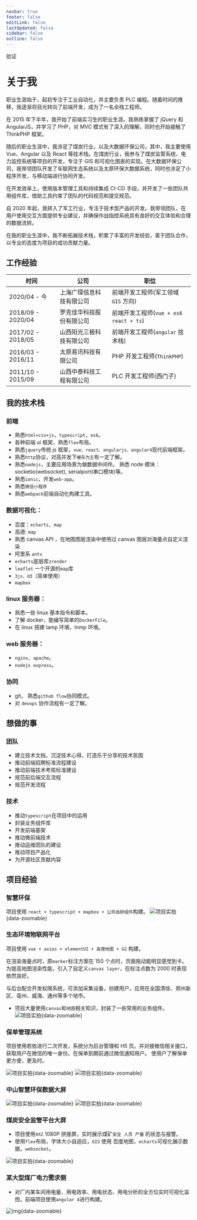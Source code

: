 ```yaml
---
navbar: true
footer: false
editLink: false
lastUpdated: false
sidebar: false
outline: false
---
```


<script setup>
  import {ref} from 'vue'
  import { theme,message} from 'ant-design-vue';
  import {useData} from 'vitepress'
  import {getUrl} from '/utils'
  const a = ref(true)
  const formState = ref({code: ''})
  const handleSubmit = ()=>{
    fetch(getUrl('/auth/validate-code?code=')+ formState.value.code).then(res=>res.json()).then(res=>{
      if(res.data) {
        message.success('验证成功');
        a.value = false
      } else {
        message.error('验证失败');
      }
    })
  }
  const {isDark} = useData() 
</script>

<ClientOnly>
<div v-if="a">
  <a-config-provider
    :theme="{
      algorithm:isDark ? theme.darkAlgorithm: theme.defaultAlgorithm,
    }"
  >
    <a-space size="middle" direction="vertical" >
      <a-alert message="个人介绍涉及隐私，请联系博主取邀请码，多谢 	😁" type="info" />
      <a-form :model="formState" >
        <a-form-item label="邀请码">
          <a-input v-model:value="formState.code" />
        </a-form-item>
        <a-form-item :wrapper-col="{ span: 24 }" style="text-align:right">
          <a-button type="primary" size="small" @click="handleSubmit">验证</a-button>
        </a-form-item>
      </a-form>
    </a-space>
  </a-config-provider>

</div>

<div v-else>

# 关于我

职业生涯始于，起初专注于工业自动化，并主要负责 PLC 编程。随着时间的推移，我逐渐将目光转向了前端开发，成为了一名全栈工程师。

在 2015 年下半年，我开始了前端实习生的职业生涯。我熟练掌握了 jQuery 和 AngularJS，并学习了 PHP，对 MVC 模式有了深入的理解，同时也开始接触了 ThinkPHP 框架。

随后的职业生涯中，我涉足了煤炭行业，以及大数据环保公司，其中，我主要使用 Vue、Angular 以及 React 等技术栈。在煤炭行业，我参与了煤炭监管系统、电力监控系统等项目的开发，专注于 GIS 和可视化图表的实现。在大数据环保公司，我带领团队开发了车联网生态系统以及太原环保大数据系统，同时也涉足了小程序开发，与移动端进行协同开发。

在开发效率上，使用版本管理工具和持续集成 CI-CD 手段，并开发了一些团队共用组件库，借助工具约束了团队的代码规范和提交规范。

自 2020 年起，我转入了军工行业，专注于技术型产品的开发。我带领团队，在用户使用交互方面提供专业建议，并确保作战指控系统具有良好的交互体验和合理的数据流转。

在我的职业生涯中，我不断拓展技术栈，积累了丰富的开发经验，善于团队合作，以专业的态度为项目的成功贡献力量。

## 工作经验

| 时间              | 公司                     | 职位                                     |
| ----------------- | ------------------------ | ---------------------------------------- |
| 2020/04 - 今      | 上海广琛信息科技有限公司 | 前端开发工程师(军工领域 `GIS` 方向)      |
| 2018/09 - 2020/04 | 罗克佳华科技股份有限公司 | 前端开发工程师(`vue + es6` `react + ts`) |
| 2017/02 - 2018/05 | 山西阳光三极科技有限公司 | 前端开发工程师(`angular` 技术栈)         |
| 2016/03 - 2016/11 | 太原易讯科技有限公司     | PHP 开发工程师(`ThinkPHP`)               |
| 2011/10 - 2015/09 | 山西中泰科技工程有限公司 | PLC 开发工程师(西门子)                   |

## 我的技术栈

### 前端

- 熟悉`html+css+js`，`typescript`，`es6`。
- 各种前端 ui 框架，熟悉`flex`布局。
- 熟悉`jquery`传统 js 框架，`vue、react、angularjs、angular4`现代前端框架。
- 熟悉`http`协议，对高并发下`缓存为王`有一定了解。
- 熟悉`nodejs`，主要应用场景为做数据中间件。 熟悉 node 模块：socketio(websocket), serialport(串口模块)等。
- 熟悉`ionic`，开发`web-app`。
- 熟悉`微信小程序`
- 熟悉`webpack`前端自动化构建工具。

### 数据可视化：

- 百度：`echarts, map`
- 高德: `map`
- 熟悉 canvas API ，在地图图层渲染中使用过 canvas 图层对海量点自定义渲染
- 阿里系 `antv`
- `echarts`底层库`zrender`
- `leaflet` 一个开源的`map`库
- `3js、d3`（简单使用）
- `mapbox`

### linux 服务器：

- 熟悉一些 linux 基本指令和脚本。
- 了解 docker，能编写简单的`DockerFile`。
- 在 linux 搭建 lamp 环境，lnmp 环境。

### web 服务器：

- `nginx, apache`。
- `nodejs express`。

### 协同

- git， 熟悉`github flow`协同模式。
- 对 `devops` 协作流程有一定了解。

## 想做的事

### 团队

- 建立技术文档，沉淀技术心得，打造乐于分享的技术氛围
- 推动前端招聘标准流程建设
- 推动前端技术考核标准建设
- 规范前后端交互流程
- 规范开发流程

### 技术

- 推动`typescript`在项目中的运用
- 封装业务组件库
- 开发前端基架
- 推动微前端技术
- 推动运维团队的建设
- 推动项目产品化
- 为开源社区贡献内容

## 项目经验

### 智慧环保

项目使用 `react + typescript + mapbox + 公司自研组件`构建。
![项目实拍](https://bucket.edgexie.top/for-work/sentry.jpg){data-zoomable}

### 生态环境物联网平台

项目使用 `vue + axios + elementUI + 高德地图 + G2` 构建。

在渲染海量点时，原`marker`标注方案在 150 个点时，页面拖动能明显感觉到卡。为提高地图渲染性能，引入了自定义`canvas layer`，在标注点数为 2000 时表现依然良好。

与后台配合开发权限系统，可添加采集设备，创建用户。应用在全国清徐、郑州新区、亳州、威海、通州等多个地市。

- 项目大量使用`canvas`和`地图`相关知识，封装了一些常用的业务组件。
  ![项目实拍](https://bucket.edgexie.top/for-work/rk-che.jpg){data-zoomable}

### 保单管理系统

项目使用若依进行二次开发，系统分为后台管理和 H5 页。并对接微信相关接口，获取用户在微信的唯一身份。在保单到期前通过微信通知用户。
使用户了解保单更方便，更及时。

![项目实拍](https://bucket.edgexie.top/for-work/warranty.png){data-zoomable}
![项目实拍](https://bucket.edgexie.top/for-work/warranty-h5.png){data-zoomable}

### 中山智慧环保数据大屏

![项目实拍](https://bucket.edgexie.top/for-work/zhong-shan-onemap-v1.0.0.jpg){data-zoomable}
![项目实拍](https://bucket.edgexie.top/for-work/zhongshan.jpg){data-zoomable}

### 煤炭安全监管平台大屏

- 项目使用`4X2` 1080P 拼接屏，实时展示煤矿`安全 人员 产量` 的状态与报警。
- 使用`flex`布局，字体大小自适应，`GIS` 使用 百度地图，`echarts`可视化展示数据，`websocket`。

![项目实拍](https://bucket.edgexie.top/for-work/jumbotron-real.jpg){data-zoomable}

### 某大型煤厂电力需求侧

- 对厂内某车间用电量、用电效率、用电状态、用电分析的全方位实时可视化监控。前端项目使用`angular 4`进行构建。

![img](https://bucket.edgexie.top/for-work/power-2.png){data-zoomable}

</div>
</ClientOnly>
